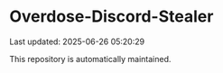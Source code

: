 # Overdose-Discord-Stealer

Last updated: 2025-06-26 05:20:29

This repository is automatically maintained.
